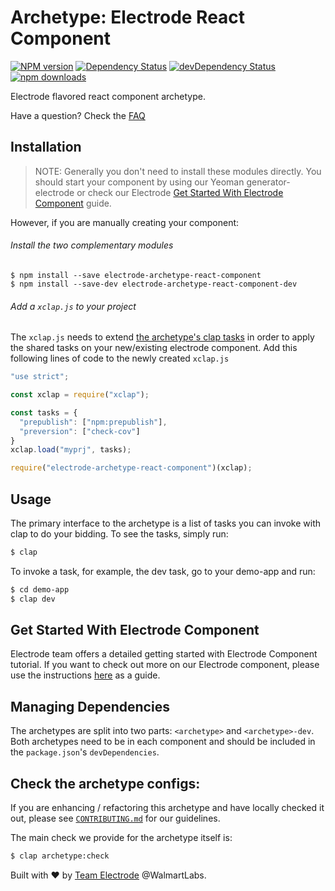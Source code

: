 # Archetype: Electrode React Component

[![NPM version][npm-image]][npm-url] [![Dependency Status][daviddm-image]][daviddm-url] [![devDependency Status][daviddm-dev-image]][daviddm-dev-url] [![npm downloads][npm-downloads-image]][npm-downloads-url]

Electrode flavored react component archetype.

Have a question? Check the [FAQ](./FAQ.md)

## Installation

> NOTE: Generally you don't need to install these modules directly. You should start your component by using our Yeoman generator-electrode or check our Electrode [Get Started With Electrode Component](https://docs.electrode.io/chapter1/quick-start/start-with-component.html) guide.

However, if you are manually creating your component:

###### Install the two complementary modules

```
$ npm install --save electrode-archetype-react-component
$ npm install --save-dev electrode-archetype-react-component-dev
```

###### Add a `xclap.js` to your project

The `xclap.js` needs to extend
[the archetype's clap tasks](/arhcetype-clap.js) in order to apply the shared tasks on your new/existing electrode component. Add this following lines of code to the newly created `xclap.js`

```js
"use strict";

const xclap = require("xclap");

const tasks = {
  "prepublish": ["npm:prepublish"],
  "preversion": ["check-cov"]
}
xclap.load("myprj", tasks);

require("electrode-archetype-react-component")(xclap);
```

## Usage

The primary interface to the archetype is a list of tasks you can invoke with clap to do your bidding.
To see the tasks, simply run:

```bash
$ clap
```

To invoke a task, for example, the dev task, go to your demo-app and run:

```bash
$ cd demo-app
$ clap dev
```

## Get Started With Electrode Component

Electrode team offers a detailed getting started with Electrode Component tutorial.
If you want to check out more on our Electrode component, please use the instructions [here](https://docs.electrode.io/chapter1/quick-start/start-with-component.html) as a guide.

## Managing Dependencies

The archetypes are split into two parts: `<archetype>` and `<archetype>-dev`. Both archetypes need to be in each component and should be included in the `package.json`'s `devDependencies`.

## Check the archetype configs:

If you are enhancing / refactoring this archetype and have locally checked it out,
please see [`CONTRIBUTING.md`](./CONTRIBUTING.md) for our guidelines.

The main check we provide for the archetype itself is:

```sh
$ clap archetype:check
```


Built with :heart: by [Team Electrode](https://github.com/orgs/electrode-io/people) @WalmartLabs.

[npm-image]: https://badge.fury.io/js/electrode-archetype-react-component.svg

[npm-url]: https://npmjs.org/package/electrode-archetype-react-component

[daviddm-image]: https://david-dm.org/electrode-io/electrode/status.svg?path=packages/electrode-archetype-react-component

[daviddm-url]: https://david-dm.org/electrode-io/electrode?path=packages/electrode-archetype-react-component

[daviddm-dev-image]: https://david-dm.org/electrode-io/electrode/dev-status.svg?path=packages/electrode-archetype-react-component

[daviddm-dev-url]: https://david-dm.org/electrode-io/electrode?path=packages/electrode-archetype-react-component?type=dev

[npm-downloads-image]: https://img.shields.io/npm/dm/electrode-archetype-react-component.svg

[npm-downloads-url]: https://www.npmjs.com/package/electrode-archetype-react-component
